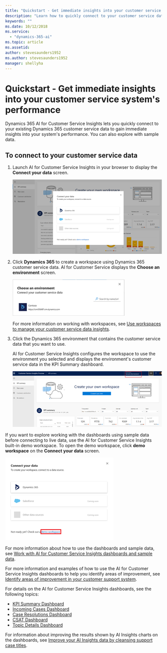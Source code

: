 ```yaml
---
title: "Quickstart - Get immediate insights into your customer service system's performance"
description: "Learn how to quickly connect to your customer service data to gain insights into your customer service system."
keywords: ""
ms.date: 10/12/2018
ms.service:
  - "dynamics-365-ai"
ms.topic: article
ms.assetid: 
author: stevesaunders1952
ms.author: stevesaunders1952
manager: shellyha
---
```


# Quickstart - Get immediate insights into your customer service system's performance

Dynamics 365 AI for Customer Service Insights lets you quickly connect to your existing Dynamics 365 customer service data to gain immediate insights into your system's performance. You can also explore with sample data.

## To connect to your customer service data

1. Launch AI for Customer Service Insights in your browser to display the **Connect your data** screen.

    ![Connect your data screen](media/ai-csi-qs-connect-data.png)

2. Click **Dynamics 365** to create a workspace using Dynamics 365 customer service data. AI for Customer Service displays the **Choose an environment** screen.

    ![Choose an environment screen](media/ai-csi-qs-choose-environment.png)

    For more information on working with workspaces, see [Use workspaces to manage your customer service data insights](ai-csi-workspaces.md).

3. Click the Dynamics 365 environment that contains the customer service data that you want to use.

    AI for Customer Service Insights configures the workspace to use the environment you selected and displays the environment's customer service data in the KPI Summary dashboard.

    ![KPI Summary dashboard](media/ai-csi-qs-kpi.png)

If you want to explore working with the dashboards using sample data before connecting to live data, use the AI for Customer Service Insights built-in demo workspace. To open the demo workspace, click **demo workspace** on the **Connect your data** screen.

![Demo workspace](media/ai-csi-qs-demo-workspace.png)

For more information about how to use the dashboards and sample data, see [Work with AI for Customer Service Insights dashboards and sample data](ai-csi-use-dash-sample-data.md).

For more information and examples of how to use the AI for Customer Service Insights dashboards to help you identify areas of improvement, see [Identify areas of improvement in your customer support system](ai-csi-improve-system.md).

For details on the AI for Customer Service Insights dashboards, see the following topics:

* [KPI Summary Dashboard](ai-csi-dash-kpi-summary.md)
* [Incoming Cases Dashboard](ai-csi-dash-incoming-cases.md)
* [Case Resolutions Dashboard](ai-csi-dash-case-resolutions.md)
* [CSAT Dashboard](ai-csi-dash-CSAT.md)
* [Topic Details Dashboard](ai-csi-topic-details.md)

For information about improving the results shown by AI Insights charts on the dashboards, see [Improve your AI Insights data by cleansing support case titles](ai-csi-settings.md).